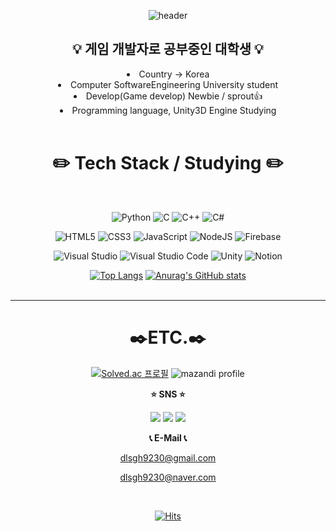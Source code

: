 <div align=center>

![header](https://capsule-render.vercel.app/api?type=waving&customColorList=&height=300&section=header&text=Welcome&desc=PQ77github&fontSize=90&fontAlign=50&fontAlignY=45&fontColor=000000)

💡 게임  개발자로 공부중인 대학생 💡<br>
----------
  <lu>
    <li>Country -> Korea</li>
    <li>Computer SoftwareEngineering University student</li>
    <li>Develop(Game develop) Newbie / sprout👍</li>
    <li>Programming language, Unity3D Engine Studying</li>
    
  </lu>  
<br>

✏️ Tech Stack / Studying ✏️
==========================
<br>

![Python](https://img.shields.io/badge/python-3670A0?style=for-the-badge&logo=python&logoColor=ffdd54) ![C](https://img.shields.io/badge/c-%2300599C.svg?style=for-the-badge&logo=c&logoColor=white) ![C++](https://img.shields.io/badge/c++-%2300599C.svg?style=for-the-badge&logo=c%2B%2B&logoColor=white) ![C#](https://img.shields.io/badge/c%23-%23239120.svg?style=for-the-badge&logo=c-sharp&logoColor=white) 



![HTML5](https://img.shields.io/badge/html5-%23E34F26.svg?style=for-the-badge&logo=html5&logoColor=white) ![CSS3](https://img.shields.io/badge/css3-%231572B6.svg?style=for-the-badge&logo=css3&logoColor=white) ![JavaScript](https://img.shields.io/badge/javascript-%23323330.svg?style=for-the-badge&logo=javascript&logoColor=%23F7DF1E)
![NodeJS](https://img.shields.io/badge/node.js-6DA55F?style=for-the-badge&logo=node.js&logoColor=white) ![Firebase](https://img.shields.io/badge/Firebase-039BE5?style=for-the-badge&logo=Firebase&logoColor=white) 
  

![Visual Studio](https://img.shields.io/badge/Visual%20Studio-5C2D91.svg?style=for-the-badge&logo=visual-studio&logoColor=white) ![Visual Studio Code](https://img.shields.io/badge/Visual%20Studio%20Code-0078d7.svg?style=for-the-badge&logo=visual-studio-code&logoColor=white) ![Unity](https://img.shields.io/badge/unity-%23000000.svg?style=for-the-badge&logo=unity&logoColor=white) ![Notion](https://img.shields.io/badge/Notion-%23000000.svg?style=for-the-badge&logo=notion&logoColor=white) 
  
[![Top Langs](https://github-readme-stats.vercel.app/api/top-langs/?username=PQ777&layout=compact&theme=synthwave)](https://github.com/PQ777/github-readme-stats) 
[![Anurag's GitHub stats](https://github-readme-stats.vercel.app/api?username=PQ777&theme=synthwave)](https://github.com/PQ777/github-readme-stats)
<br>
<br>


------

✒️ETC.✒️
==========
[![Solved.ac
프로필](http://mazassumnida.wtf/api/v2/generate_badge?boj=daze2649)](https://solved.ac/daze2649) 
 ![mazandi profile](http://mazandi.herokuapp.com/api?handle=daze2649&theme=dark) 
  
<b>⭐ SNS ⭐</b>

<a href="https://blog.naver.com/daze2649" target="_blank"><img src="https://img.shields.io/badge/AnimeBlog-000000?style=flat-square&logo=Bloglovin&logoColor=white"/></a> <a href="https://blog.naver.com/dlsgh9230" target="_blank"><img src="https://img.shields.io/badge/CodingBlog-000000?style=flat-square&logo=dev.to&logoColor=white"/></a> <a href="https://scrawny-galley-7da.notion.site/Game-ClientProgrammer-ea81731dd780457e8146806d73478713" target="_blank"><img src="https://img.shields.io/badge/Notion-000000?style=flat-square&logo=Notion&logoColor=white"/></a>   
  

<b>📞 E-Mail 📞</b>
  
dlsgh9230@gmail.com 

dlsgh9230@naver.com
  
<br>
  
[![Hits](https://hits.seeyoufarm.com/api/count/incr/badge.svg?url=https%3A%2F%2Fgithub.com%2Fpq777%2F&count_bg=%2327AE86&title_bg=%235D38D9&icon=github.svg&icon_color=%23E7E7E7&title=hits&edge_flat=false)](https://hits.seeyoufarm.com)  
</div>
